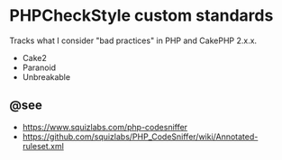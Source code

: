 # PHPCheckStyle custom standards

Tracks what I consider "bad practices" in PHP and CakePHP 2.x.x.

- Cake2
- Paranoid
- Unbreakable

## @see

- https://www.squizlabs.com/php-codesniffer
- https://github.com/squizlabs/PHP_CodeSniffer/wiki/Annotated-ruleset.xml